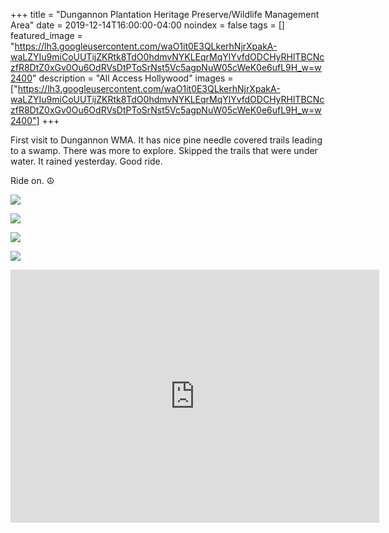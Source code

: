+++
title =  "Dungannon Plantation Heritage Preserve/Wildlife Management Area"
date = 2019-12-14T16:00:00-04:00
noindex = false
tags = []
featured_image = "https://lh3.googleusercontent.com/waO1it0E3QLkerhNjrXpakA-waLZYIu9miCoUUTijZKRtk8TdO0hdmvNYKLEqrMqYlYvfdODCHyRHlTBCNczfR8DtZ0xGv0Ou6OdRVsDtPToSrNst5Vc5agpNuW05cWeK0e6ufL9H_w=w2400"
description = "All Access Hollywood"
images = ["https://lh3.googleusercontent.com/waO1it0E3QLkerhNjrXpakA-waLZYIu9miCoUUTijZKRtk8TdO0hdmvNYKLEqrMqYlYvfdODCHyRHlTBCNczfR8DtZ0xGv0Ou6OdRVsDtPToSrNst5Vc5agpNuW05cWeK0e6ufL9H_w=w2400"]
+++

First visit to Dungannon WMA. It has nice pine needle covered trails leading to a swamp. There was more to explore. Skipped the trails that were under water. It rained yesterday. Good ride.

Ride on. ☮

<a href='https://lh3.googleusercontent.com/dS5Kl03DbtE60BanEdHqw9D6O439xPxmL4iKUWor2fgw9Q9Xsg6immpuwq1Nnza8voQYtYquipXIxiQOzYpTQ_O-edDlOAqOW-WsxdN0qJqO4AvPD8R1CSy43qdgaBg9Hf2wj_tl-C4=w2400'><img src='https://lh3.googleusercontent.com/dS5Kl03DbtE60BanEdHqw9D6O439xPxmL4iKUWor2fgw9Q9Xsg6immpuwq1Nnza8voQYtYquipXIxiQOzYpTQ_O-edDlOAqOW-WsxdN0qJqO4AvPD8R1CSy43qdgaBg9Hf2wj_tl-C4=w2400'></a>

<a href='https://lh3.googleusercontent.com/ghYVlIDNsLp4KGE5UsDyJZYhGEDFIZhcKDvQKi5vfdn8g9Ert5QU9lN_ANYdkNR3FL5XwQayVkvLtN7ptU2Aeot2s31QC2EUkfyyQVrFlz1f6L_Nrih9cJ6we3sJrpO9yfVv-Tcd53k=w2400'><img src='https://lh3.googleusercontent.com/ghYVlIDNsLp4KGE5UsDyJZYhGEDFIZhcKDvQKi5vfdn8g9Ert5QU9lN_ANYdkNR3FL5XwQayVkvLtN7ptU2Aeot2s31QC2EUkfyyQVrFlz1f6L_Nrih9cJ6we3sJrpO9yfVv-Tcd53k=w2400'></a>

<a href='https://lh3.googleusercontent.com/xkm0RzgeC2WioWuazcPeCaVampWgTUQo8fma5WVC9BEMiCSswngk66RH0kSxfB8wg_JyInsRf38mY5hzwkGfp82oBh4zO29Qv0zo57d-lIDVNolyRAgpdRS-GhXFWxTZWnx6NsawQnE=w2400'><img src='https://lh3.googleusercontent.com/xkm0RzgeC2WioWuazcPeCaVampWgTUQo8fma5WVC9BEMiCSswngk66RH0kSxfB8wg_JyInsRf38mY5hzwkGfp82oBh4zO29Qv0zo57d-lIDVNolyRAgpdRS-GhXFWxTZWnx6NsawQnE=w2400'></a>

<a href='https://lh3.googleusercontent.com/KprAb2iNl4F3WnZmUZYC1lWQ4RMhTqnbqje1lmPb1iRPdTGc85lapGvvvjEUDs5-v7BKAlQvNGiMlwo7_J9DaP-HRBzpJGI3RFownfOD9QLoJGjmPt06SImCFwbbwYWbKL7uRv7w_LM=w2400'><img src='https://lh3.googleusercontent.com/KprAb2iNl4F3WnZmUZYC1lWQ4RMhTqnbqje1lmPb1iRPdTGc85lapGvvvjEUDs5-v7BKAlQvNGiMlwo7_J9DaP-HRBzpJGI3RFownfOD9QLoJGjmPt06SImCFwbbwYWbKL7uRv7w_LM=w2400'></a>


<iframe height='405' width='590' frameborder='0' allowtransparency='true' scrolling='no' src='https://www.strava.com/activities/2933027650/embed/875672d416f69f53fc217944758e2abc5bde1d52'></iframe>
